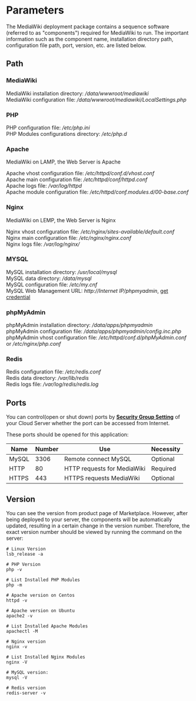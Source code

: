 # Parameters

The MediaWiki deployment package contains a sequence software (referred to as "components") required for MediaWiki to run. The important information such as the component name, installation directory path, configuration file path, port, version, etc. are listed below.

## Path

### MediaWiki

MediaWiki installation directory: */data/wwwroot/mediawiki*  
MediaWiki configuration file: */data/wwwroot/mediawiki/LocalSettings.php*  

### PHP

PHP configuration file: */etc/php.ini*  
PHP Modules configurations directory: */etc/php.d*

### Apache

MediaWiki on LAMP, the Web Server is Apache  

Apache vhost configuration file: */etc/httpd/conf.d/vhost.conf*    
Apache main configuration file: */etc/httpd/conf/httpd.conf*   
Apache logs file: */var/log/httpd*  
Apache module configuration file: */etc/httpd/conf.modules.d/00-base.conf*    

### Nginx

MediaWiki on LEMP, the Web Server is Nginx    

Nginx vhost configuration file: */etc/nginx/sites-available/default.conf*  
Nginx main configuration file: */etc/nginx/nginx.conf*  
Nginx logs file: */var/log/nginx/*

### MYSQL

MySQL installation directory: */usr/local/mysql*  
MySQL data directory: */data/mysql*  
MySQL configuration file: */etc/my.cnf*    
MySQL Web Management URL: *http://Internet IP/phpmyadmin*, [get credential](/stack-accounts.md)

### phpMyAdmin

phpMyAdmin installation directory: */data/apps/phpmyadmin*  
phpMyAdmin configuration file: */data/apps/phpmyadmin/config.inc.php*   
phpMyAdmin vhost configuration file: */etc/httpd/conf.d/phpMyAdmin.conf* or */etc/nginx/php.conf*  

### Redis

Redis configuration file: */etc/redis.conf*  
Redis data directory: */var/lib/redis*  
Redis logs file: */var/log/redis/redis.log*

## Ports

You can control(open or shut down) ports by **[Security Group Setting](https://support.websoft9.com/docs/faq/zh/tech-instance.html)** of your Cloud Server whether the port can be accessed from Internet.

These ports should be opened for this application:

| Name | Number | Use |  Necessity |
| --- | --- | --- | --- |
| MySQL | 3306 | Remote connect MySQL | Optional |
| HTTP | 80 | HTTP requests for MediaWiki | Required |
| HTTPS | 443 | HTTPS requests MediaWiki | Optional |

## Version

You can see the version from product page of Marketplace. However, after being deployed to your server, the components will be automatically updated, resulting in a certain change in the version number. Therefore, the exact version number should be viewed by running the command on the server:

```shell
# Linux Version
lsb_release -a

# PHP Version
php -v

# List Installed PHP Modules
php -m

# Apache version on Centos
httpd -v

# Apache version on Ubuntu
apache2 -v

# List Installed Apache Modules
apachectl -M

# Nginx version
nginx -v

# List Installed Nginx Modules
nginx -V

# MySQL version:
mysql -V

# Redis version
redis-server -v
```